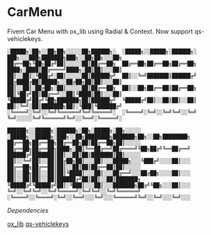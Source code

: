 # CarMenu
Fivem Car Menu with ox_lib using Radial &amp; Context.
Now support qs-vehiclekeys.

```
░█████╗░██╗░░██╗██╗░░░░░██╗██████╗░  ░█████╗░░█████╗░██████╗░  ███╗░░░███╗███████╗███╗░░██╗██╗░░░██╗
██╔══██╗╚██╗██╔╝██║░░░░░██║██╔══██╗  ██╔══██╗██╔══██╗██╔══██╗  ████╗░████║██╔════╝████╗░██║██║░░░██║
██║░░██║░╚███╔╝░██║░░░░░██║██████╦╝  ██║░░╚═╝███████║██████╔╝  ██╔████╔██║█████╗░░██╔██╗██║██║░░░██║
██║░░██║░██╔██╗░██║░░░░░██║██╔══██╗  ██║░░██╗██╔══██║██╔══██╗  ██║╚██╔╝██║██╔══╝░░██║╚████║██║░░░██║
╚█████╔╝██╔╝╚██╗███████╗██║██████╦╝  ╚█████╔╝██║░░██║██║░░██║  ██║░╚═╝░██║███████╗██║░╚███║╚██████╔╝
░╚════╝░╚═╝░░╚═╝╚══════╝╚═╝╚═════╝░  ░╚════╝░╚═╝░░╚═╝╚═╝░░╚═╝  ╚═╝░░░░░╚═╝╚══════╝╚═╝░░╚══╝░╚═════╝░

██████╗░░█████╗░██████╗░██╗░█████╗░██╗░░░░░  ░█████╗░░█████╗░███╗░░██╗████████╗███████╗██╗░░██╗████████╗
██╔══██╗██╔══██╗██╔══██╗██║██╔══██╗██║░░░░░  ██╔══██╗██╔══██╗████╗░██║╚══██╔══╝██╔════╝╚██╗██╔╝╚══██╔══╝
██████╔╝███████║██║░░██║██║███████║██║░░░░░  ██║░░╚═╝██║░░██║██╔██╗██║░░░██║░░░█████╗░░░╚███╔╝░░░░██║░░░
██╔══██╗██╔══██║██║░░██║██║██╔══██║██║░░░░░  ██║░░██╗██║░░██║██║╚████║░░░██║░░░██╔══╝░░░██╔██╗░░░░██║░░░
██║░░██║██║░░██║██████╔╝██║██║░░██║███████╗  ╚█████╔╝╚█████╔╝██║░╚███║░░░██║░░░███████╗██╔╝╚██╗░░░██║░░░
╚═╝░░╚═╝╚═╝░░╚═╝╚═════╝░╚═╝╚═╝░░╚═╝╚══════╝  ░╚════╝░░╚════╝░╚═╝░░╚══╝░░░╚═╝░░░╚══════╝╚═╝░░╚═╝░░░╚═╝░░░
```                                                                                                                        

*Dependencies*

[ox_lib]([https://www.google.com](https://github.com/overextended/ox_lib)https://github.com/overextended/ox_lib)
[qs-vehiclekeys](https://buy.quasar-store.com/category/2157114)
